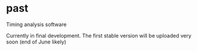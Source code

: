 # past
Timing analysis software

Currently in final development. 
The first stable version will be uploaded very soon (end of June likely)
